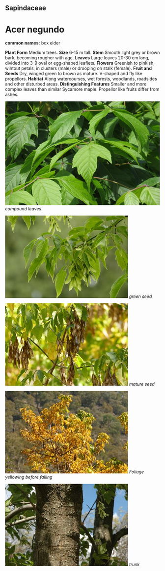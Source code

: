 ## Sapindaceae
# Acer negundo
**common names:** box elder

**Plant Form** Medium trees. **Size** 6-15 m tall. **Stem** Smooth light grey or brown bark, becoming rougher with age. **Leaves** Large leaves 20-30 cm long, divided into 3-9 oval or egg-shaped leaflets. **Flowers** Greenish to pinkish, wihtout petals, in clusters (male) or drooping on stalk (female). **Fruit and Seeds** Dry, winged green to brown as mature. V-shaped and fly like propellors. **Habitat** Along watercourses, wet forests, woodlands, roadsides and other disturbed areas. **Distinguishing Features** Smaller and more complex leaves than similar Sycamore maple. Propellor like fruits differ from ashes.


![compound leaves](4768_IMG_2568.jpg)
 *compound leaves* 

![green seed](9074_P6890332.jpg)
 *green seed* 

![mature seed](14423_P6980433.jpg)
 *mature seed* 

![Foliage yellowing before falling](14420_P6980430.jpg)
 *Foliage yellowing before falling* 

![trunk](18410_Acer-negundo14.jpg)
 *trunk* 

